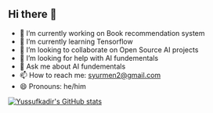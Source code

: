 ## Hi there 👋

- 🔭 I’m currently working on Book recommendation system
- 🌱 I’m currently learning Tensorflow
- 👯 I’m looking to collaborate on Open Source AI projects
- 🤔 I’m looking for help with AI fundementals
- 💬 Ask me about AI fundementals
- 📫 How to reach me: syurmen2@gmail.com
- 😄 Pronouns: he/him

[![Yussufkadir's GitHub stats](https://github-readme-stats.vercel.app/api?username=Yussufkadir&show_icons=true&theme=radical)](https://github.com/Yussufkadir/github-readme-stats)

  
